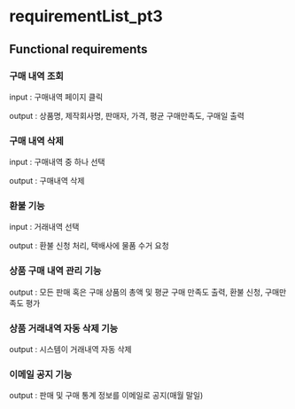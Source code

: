 # requirementList_pt3

## Functional requirements

### 구매 내역 조회

input : 구매내역 페이지 클릭

output : 상품명, 제작회사명, 판매자, 가격, 평균 구매만족도, 구매일 출력

### 구매 내역 삭제

input : 구매내역 중 하나 선택

output : 구매내역 삭제

### 환불 기능

input : 거래내역 선택

output : 환불 신청 처리, 택배사에 물품 수거 요청

### 상품 구매 내역 관리 기능

output :  모든 판매 혹은 구매 상품의 총액 및 평균 구매 만족도 출력, 환불 신청, 구매만족도 평가

### 상품 거래내역 자동 삭제 기능

output : 시스템이 거래내역 자동 삭제

### 이메일 공지 기능

output :  판매 및 구매 통계 정보를 이메일로 공지(매월 말일)